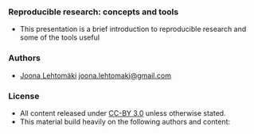 ### Reproducible research: concepts and tools

* This presentation is a brief introduction to reproducible research and some of the tools useful

### Authors

* [Joona Lehtomäki](https://github.com/jlehtoma) <joona.lehtomaki@gmail.com>

### License

* All content released under [CC-BY 3.0](http://creativecommons.org/licenses/by/3.0/) unless otherwise stated.
* This material build heavily on the following authors and content:

